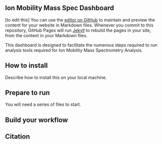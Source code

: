 ## Ion Mobility Mass Spec Dashboard

[to edit this]
You can use the [editor on GitHub](https://github.com/PNNL-CompBio/ion-mob-ms/edit/main/docs/index.md) to maintain and preview the content for your website in Markdown files. Whenever you commit to this repository, GitHub Pages will run [Jekyll](https://jekyllrb.com/) to rebuild the pages in your site, from the content in your Markdown files.

This dashboard is designed to facilitate the numerous steps required to run analysis tools required for Ion Mobility Mass Spectrometry Analysis. 

## How to install

Describe how to install this on your local machine.

## Prepare to run
You will need a series of files to start. 

## Build your workflow

## Citation
